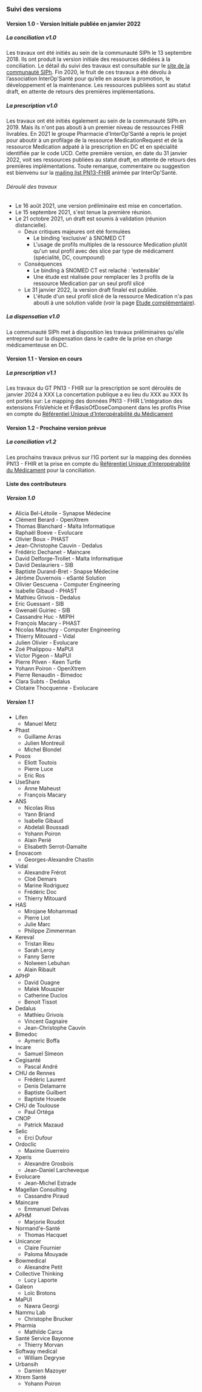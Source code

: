 ### Suivi des versions

#### Version 1.0 - Version Initiale publiée en janvier 2022

##### La conciliation v1.0

Les travaux ont été initiés au sein de la communauté SIPh le 13 septembre 2018. Ils ont produit la version initiale des ressources dédiées à la conciliation. Le détail du suivi des travaux est consultable sur le [site de la communauté SIPh](https://siph.phast.fr/gt-fhir-prise-en-charge-medicamenteuse-du-patient/). Fin 2020, le fruit de ces travaux a été dévolu à l’association InterOp'Santé pour qu’elle en assure la promotion, le développement et la maintenance.
Les ressources publiées sont au statut draft, en attente de retours des premières implémentations.

##### La prescription v1.0

Les travaux ont été initiés également au sein de la communauté SIPh en 2019. Mais ils n'ont pas abouti à un premier niveau de ressources FHIR livrables.
En 2021 le groupe Pharmacie d'InterOp'Santé a repris le projet pour aboutir à un profilage de la ressource MedicationRequest et de la ressource Medication adpaté à la prescription en DC et en spécialité identifiée par le code UCD.
Cette première version, en date du 31 janvier 2022, voit ses ressources publiées au statut draft, en attente de retours des premières implémentations.
Toute remarque, commentaire ou suggestion est bienvenu sur la [mailing list PN13-FHIR](https://groups.google.com/g/pn13-is---interopsante) animée par InterOp'Santé.

###### Déroulé des travaux

- Le 16 août 2021, une version préliminaire est mise en concertation.
- Le 15 septembre 2021, s'est tenue la première réunion.
- Le 21 octobre 2021, un draft est soumis à validation (réunion distancielle).
  - Deux critiques majeures ont été formulées
    - Le binding 'exclusive' à SNOMED CT
    - L'usage de profils multiples de la ressource Medication plutôt qu'un seul profil avec des slice par type de médicament (spécialité, DC, coumpound)
  - Conséquences
    - Le binding à SNOMED CT est relaché : 'extensible'
    - Une étude est réalisée pour remplacer les 3 profils de la ressource Medication par un seul profil slicé
  - Le 31 janvier 2022, la version draft finalel est publiée.
    - L'étude d'un seul profil slicé de la ressource Medication n'a pas abouti à une solution valide (voir la page [Etude complémentaire](prescription-EtudeComplementaire.html)).

##### La dispensation v1.0

La communauté SIPh met à disposition les travaux préliminaires qu'elle entreprend sur la dispensation dans le cadre de la prise en charge médicamenteuse en DC.

#### Version 1.1 - Version en cours

##### La prescription v1.1

Les travaux du GT PN13 - FHIR sur la prescription se sont déroulés de janvier 2024 à XXX
La concertation publique a eu lieu du XXX au XXX
Ils ont portés sur:
Le mapping des données PN13 - FHIR
L’intégration des extensions FrIsVehicle et  FrBasisOfDoseComponent dans les profils
Prise en compte du [Référentiel Unique d’Interopérabilité du Médicament](https://smt.esante.gouv.fr/explorer-les-concepts/terminologie-ref_interop_med)

#### Version 1.2 - Prochaine version prévue

##### La conciliation v1.2

Les prochains travaux prévus sur l’IG portent sur la mapping des données PN13 - FHIR et la prise en compte du  [Référentiel Unique d’Interopérabilité du Médicament](https://smt.esante.gouv.fr/explorer-les-concepts/terminologie-ref_interop_med) pour la conciliation.

#### Liste des contributeurs

##### Version 1.0

- Alicia Bel-Létoile - Synapse Médecine
- Clément Berard - OpenXtrem
- Thomas Blanchard - Malta Informatique
- Raphaël Boeve - Evolucare
- Olivier Boux - PHAST
- Jean-Christophe Cauvin - Dedalus
- Frédéric Dechanet - Maincare
- David Delforge-Trollet - Malta Informatique
- David Deslauriers - SIB
- Baptiste Durand-Bret - Snapse Médecine
- Jérôme Duvernois - eSanté Solution
- Olivier Gescuena - Computer Engineering
- Isabelle Gibaud - PHAST
- Mathieu Grivois - Dedalus
- Eric Guessant - SIB
- Gwenaël Guiriec - SIB
- Cassandre Huc - MIPIH
- François Macary - PHAST
- Nicolas Maschpy - Computer Engineering
- Thierry Mitouard - Vidal
- Julien Olivier - Evolucare
- Zoé Phalippou - MaPUI
- Victor Pigeon - MaPUI
- Pierre Pilven - Keen Turtle
- Yohann Poiron - OpenXtrem
- Pierre Renaudin - Bimedoc
- Clara Subts - Dedalus
- Clotaire Thocquenne - Evolucare

##### Version 1.1

- Lifen
  - Manuel Metz
- Phast
  - Guillame Arras
  - Julien Montreuil
  - Michel Blondel
- Posos
  - Eliott Toutois
  - Pierre Luce
  - Eric Ros
- UseShare
  - Anne Maheust
  - François Macary
- ANS
  - Nicolas Riss
  - Yann Briand
  - Isabelle Gibaud
  - Abdelali Boussadi
  - Yohann Poiron
  - Alain Perié
  - Elisabeth Serrot-Damalte
- Enovacom
  - Georges-Alexandre Chastin
- Vidal
  - Alexandre Frérot
  - Cloé Demars
  - Marine Rodriguez
  - Frédéric Doc
  - Thierry Mitouard
- HAS
  - Mirojane Mohammad
  - Pierre Liot
  - Julie Marc
  - Philippe Zimmerman
- Kereval
  - Tristan Rieu
  - Sarah Leroy
  - Fanny Serre
  - Nolween Lebuhan
  - Alain Ribault
- APHP
  - David Ouagne
  - Malek Mouazier
  - Catherine Duclos
  - Benoit Tissot
- Dedalus
  - Mathieu Grivois
  - Vincent Gagnaire
  - Jean-Christophe Cauvin
- Bimedoc
  - Aymeric Boffa
- Incare
  - Samuel Simeon
- Cegisanté
  - Pascal André
- CHU de Rennes
  - Frédéric Laurent
  - Denis Delamarre
  - Baptiste Guilbert
  - Baptiste Houede
- CHU de Toulouse
  - Paul Ortéga
- CNOP
  - Patrick Mazaud
- Selic
  - Erci Dufour
- Ordoclic
  - Maxime Guerreiro
- Xperis
  - Alexandre Grosbois
  - Jean-Daniel Larcheveque
- Evolucare
  - Jean-Michel Estrade
- Magellan Consulting
  - Cassandre Piraud
- Maincare
  - Emmanuel Delvas
- APHM
  - Marjorie Roudot
- Normand'e-Santé
  - Thomas Hacquet
- Unicancer
  - Claire Fournier
  - Paloma Mouyade
- Bowmedical
  - Alexandre Petit
- Collective Thinking
  - Lucy Laporte
- Galeon
  - Loïc Brotons
- MaPUI
  - Nawra Georgi
- Nammu Lab
  - Christophe Brucker
- Pharmia
  - Mathilde Carca
- Santé Service Bayonne
  - Thierry Morvan
- Softway medical
  - William Degryse
- Urbansih
  - Damien Mazoyer
- Xtrem Santé
  - Yohann Poiron